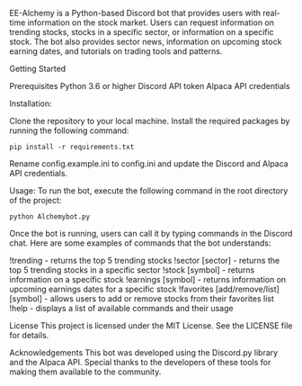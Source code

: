 
EE-Alchemy is a Python-based Discord bot that provides users with real-time information on the stock market. Users can request information on trending stocks, stocks in a specific sector, or information on a specific stock. The bot also provides sector news, information on upcoming stock earning dates, and tutorials on trading tools and patterns.

Getting Started


Prerequisites
Python 3.6 or higher
Discord API token
Alpaca API credentials


Installation:

Clone the repository to your local machine.
Install the required packages by running the following command:

`pip install -r requirements.txt`

Rename config.example.ini to config.ini and update the Discord and Alpaca API credentials.

Usage:
To run the bot, execute the following command in the root directory of the project:


`python Alchemybot.py`

Once the bot is running, users can call it by typing commands in the Discord chat. Here are some examples of commands that the bot understands:

!trending - returns the top 5 trending stocks
!sector [sector] - returns the top 5 trending stocks in a specific sector
!stock [symbol] - returns information on a specific stock
!earnings [symbol] - returns information on upcoming earnings dates for a specific stock
!favorites [add/remove/list] [symbol] - allows users to add or remove stocks from their favorites list
!help - displays a list of available commands and their usage


License
This project is licensed under the MIT License. See the LICENSE file for details.

Acknowledgements
This bot was developed using the Discord.py library and the Alpaca API. Special thanks to the developers of these tools for making them available to the community.
